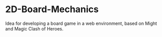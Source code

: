 # 2D-Board-Mechanics
Idea for developing a board game in a web environment, based on Might and Magic Clash of Heroes. 
